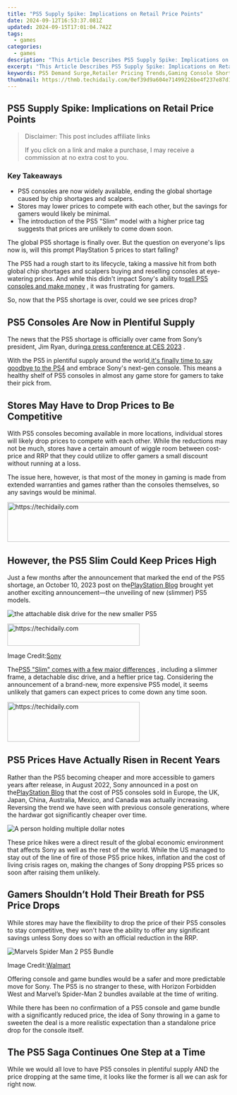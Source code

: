 ```yaml
---
title: "PS5 Supply Spike: Implications on Retail Price Points"
date: 2024-09-12T16:53:37.081Z
updated: 2024-09-15T17:01:04.742Z
tags:
  - games
categories:
  - games
description: "This Article Describes PS5 Supply Spike: Implications on Retail Price Points"
excerpt: "This Article Describes PS5 Supply Spike: Implications on Retail Price Points"
keywords: PS5 Demand Surge,Retailer Pricing Trends,Gaming Console Shortage,Supply Chain Strain,Price Point Shifts,Consumer Behavior Impact,Market Dynamics Update
thumbnail: https://thmb.techidaily.com/0ef39d9a604e71499226be4f237e87d1b86c04c6f94c96b9949bbc0cc087d2d2.jpg
---
```


## PS5 Supply Spike: Implications on Retail Price Points

>  Disclaimer: This post includes affiliate links
>
>  If you click on a link and make a purchase, I may receive a commission at no extra cost to you.
>

### Key Takeaways

* PS5 consoles are now widely available, ending the global shortage caused by chip shortages and scalpers.
* Stores may lower prices to compete with each other, but the savings for gamers would likely be minimal.
* The introduction of the PS5 "Slim" model with a higher price tag suggests that prices are unlikely to come down soon.

 The global PS5 shortage is finally over. But the question on everyone's lips now is, will this prompt PlayStation 5 prices to start falling?

 The PS5 had a rough start to its lifecycle, taking a massive hit from both global chip shortages and scalpers buying and reselling consoles at eye-watering prices. And while this didn't impact Sony's ability to[sell PS5 consoles and make money](https://www.makeuseof.com/sony-sells-over-7-5-million-consoles/) , it was frustrating for gamers.

So, now that the PS5 shortage is over, could we see prices drop?

## PS5 Consoles Are Now in Plentiful Supply

 The news that the PS5 shortage is officially over came from Sony’s president, Jim Ryan, during[a press conference at CES 2023](https://square.sony.com/ces2023/) .

 With the PS5 in plentiful supply around the world,[it's finally time to say goodbye to the PS4](https://www.makeuseof.com/is-it-finally-time-to-say-goodbye-to-the-ps4/) and embrace Sony's next-gen console. This means a healthy shelf of PS5 consoles in almost any game store for gamers to take their pick from.

## Stores May Have to Drop Prices to Be Competitive

 With PS5 consoles becoming available in more locations, individual stores will likely drop prices to compete with each other. While the reductions may not be much, stores have a certain amount of wiggle room between cost-price and RRP that they could utilize to offer gamers a small discount without running at a loss.

 The issue here, however, is that most of the money in gaming is made from extended warranties and games rather than the consoles themselves, so any savings would be minimal.

<!-- affiliate ads begin -->
<a href="https://smilemakers.pxf.io/c/5597632/2123901/26106" target="_top" id="2123901">
  <img src="//a.impactradius-go.com/display-ad/26106-2123901" border="0" alt="https://techidaily.com" width="728" height="90"/>
</a>
<img height="0" width="0" src="https://smilemakers.pxf.io/i/5597632/2123901/26106" style="position:absolute;visibility:hidden;" border="0" />
<!-- affiliate ads end -->

## However, the PS5 Slim Could Keep Prices High

 Just a few months after the announcement that marked the end of the PS5 shortage, an October 10, 2023 post on the[PlayStation Blog](https://blog.playstation.com/2023/10/10/new-look-for-ps5-console-this-holiday-season/) brought yet another exciting announcement—the unveiling of new (slimmer) PS5 models.

![the attachable disk drive for the new smaller PS5](https://static1.makeuseofimages.com/wordpress/wp-content/uploads/2023/10/detachable-disk-drive-for-the-new-smaller-ps5.jpg)

<!-- affiliate ads begin -->
<a href="https://25home.pxf.io/c/5597632/2123474/16836" target="_top" id="2123474">
  <img src="//a.impactradius-go.com/display-ad/16836-2123474" border="0" alt="https://techidaily.com" width="300" height="50"/>
</a>
<img height="0" width="0" src="https://25home.pxf.io/i/5597632/2123474/16836" style="position:absolute;visibility:hidden;" border="0" />
<!-- affiliate ads end -->

 Image Credit:[Sony](https://blog.playstation.com/2023/10/10/new-look-for-ps5-console-this-holiday-season/)

 The[PS5 "Slim" comes with a few major differences](https://www.makeuseof.com/old-ps5-vs-the-new-slimmer-ps5-what-are-the-differences/) , including a slimmer frame, a detachable disc drive, and a heftier price tag. Considering the announcement of a brand-new, more expensive PS5 model, it seems unlikely that gamers can expect prices to come down any time soon.

<!-- affiliate ads begin -->
<a href="https://25home.pxf.io/c/5597632/2123476/16836" target="_top" id="2123476">
  <img src="//a.impactradius-go.com/display-ad/16836-2123476" border="0" alt="https://techidaily.com" width="300" height="90"/>
</a>
<img height="0" width="0" src="https://25home.pxf.io/i/5597632/2123476/16836" style="position:absolute;visibility:hidden;" border="0" />
<!-- affiliate ads end -->

## PS5 Prices Have Actually Risen in Recent Years

 Rather than the PS5 becoming cheaper and more accessible to gamers years after release, in August 2022, Sony announced in a post on the[PlayStation Blog](https://blog.playstation.com/2022/08/25/ps5-price-to-increase-in-select-markets-due-to-global-economic-environment-including-high-inflation-rates/#:~:text=Based%20on%20these%20challenging%20economic,%29%2C%20as%20well%20as%20Canada.) that the cost of PS5 consoles sold in Europe, the UK, Japan, China, Australia, Mexico, and Canada was actually increasing. Reversing the trend we have seen with previous console generations, where the hardwar got significantly cheaper over time.

![A person holding multiple dollar notes](https://static1.makeuseofimages.com/wordpress/wp-content/uploads/2022/12/counting-money.jpg)

 These price hikes were a direct result of the global economic environment that affects Sony as well as the rest of the world. While the US managed to stay out of the line of fire of those PS5 price hikes, inflation and the cost of living crisis rages on, making the changes of Sony dropping PS5 prices so soon after raising them unlikely.

## Gamers Shouldn’t Hold Their Breath for PS5 Price Drops

 While stores may have the flexibility to drop the price of their PS5 consoles to stay competitive, they won't have the ability to offer any significant savings unless Sony does so with an official reduction in the RRP.

![Marvels Spider Man 2 PS5 Bundle](https://static1.makeuseofimages.com/wordpress/wp-content/uploads/2023/10/marvels-spider-man-2-ps5-bundle.jpg)

 Image Credit:[Walmart](https://www.walmart.com/ip/PlayStation-5-Disc-Console-Marvel-s-Spider-Man-2-Bundle/5081658627?athbdg=L1102&from=/search)

 Offering console and game bundles would be a safer and more predictable move for Sony. The PS5 is no stranger to these, with Horizon Forbidden West and Marvel’s Spider-Man 2 bundles available at the time of writing.

 While there has been no confirmation of a PS5 console and game bundle with a significantly reduced price, the idea of Sony throwing in a game to sweeten the deal is a more realistic expectation than a standalone price drop for the console itself.

## The PS5 Saga Continues One Step at a Time

 While we would all love to have PS5 consoles in plentiful supply AND the price dropping at the same time, it looks like the former is all we can ask for right now.

<ins class="adsbygoogle"
     style="display:block"
     data-ad-format="autorelaxed"
     data-ad-client="ca-pub-7571918770474297"
     data-ad-slot="1223367746"></ins>

<ins class="adsbygoogle"
     style="display:block"
     data-ad-client="ca-pub-7571918770474297"
     data-ad-slot="8358498916"
     data-ad-format="auto"
     data-full-width-responsive="true"></ins>



